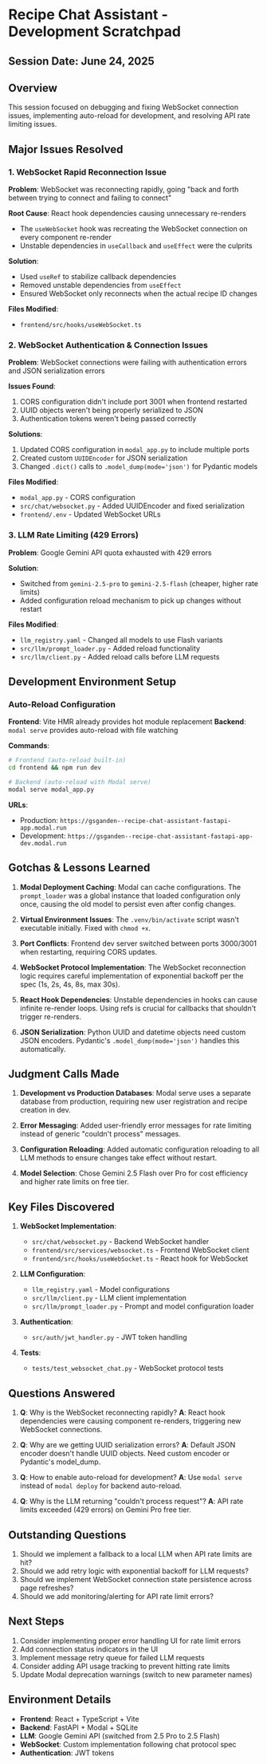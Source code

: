 # Recipe Chat Assistant - Development Scratchpad

## Session Date: June 24, 2025

## Overview
This session focused on debugging and fixing WebSocket connection issues, implementing auto-reload for development, and resolving API rate limiting issues.

## Major Issues Resolved

### 1. WebSocket Rapid Reconnection Issue
**Problem**: WebSocket was reconnecting rapidly, going "back and forth between trying to connect and failing to connect"

**Root Cause**: React hook dependencies causing unnecessary re-renders
- The `useWebSocket` hook was recreating the WebSocket connection on every component re-render
- Unstable dependencies in `useCallback` and `useEffect` were the culprits

**Solution**: 
- Used `useRef` to stabilize callback dependencies
- Removed unstable dependencies from `useEffect`
- Ensured WebSocket only reconnects when the actual recipe ID changes

**Files Modified**:
- `frontend/src/hooks/useWebSocket.ts`

### 2. WebSocket Authentication & Connection Issues
**Problem**: WebSocket connections were failing with authentication errors and JSON serialization errors

**Issues Found**:
1. CORS configuration didn't include port 3001 when frontend restarted
2. UUID objects weren't being properly serialized to JSON
3. Authentication tokens weren't being passed correctly

**Solutions**:
1. Updated CORS configuration in `modal_app.py` to include multiple ports
2. Created custom `UUIDEncoder` for JSON serialization
3. Changed `.dict()` calls to `.model_dump(mode='json')` for Pydantic models

**Files Modified**:
- `modal_app.py` - CORS configuration
- `src/chat/websocket.py` - Added UUIDEncoder and fixed serialization
- `frontend/.env` - Updated WebSocket URLs

### 3. LLM Rate Limiting (429 Errors)
**Problem**: Google Gemini API quota exhausted with 429 errors

**Solution**: 
- Switched from `gemini-2.5-pro` to `gemini-2.5-flash` (cheaper, higher rate limits)
- Added configuration reload mechanism to pick up changes without restart

**Files Modified**:
- `llm_registry.yaml` - Changed all models to use Flash variants
- `src/llm/prompt_loader.py` - Added reload functionality
- `src/llm/client.py` - Added reload calls before LLM requests

## Development Environment Setup

### Auto-Reload Configuration
**Frontend**: Vite HMR already provides hot module replacement
**Backend**: `modal serve` provides auto-reload with file watching

**Commands**:
```bash
# Frontend (auto-reload built-in)
cd frontend && npm run dev

# Backend (auto-reload with Modal serve)
modal serve modal_app.py
```

**URLs**:
- Production: `https://gsganden--recipe-chat-assistant-fastapi-app.modal.run`
- Development: `https://gsganden--recipe-chat-assistant-fastapi-app-dev.modal.run`

## Gotchas & Lessons Learned

1. **Modal Deployment Caching**: Modal can cache configurations. The `prompt_loader` was a global instance that loaded configuration only once, causing the old model to persist even after config changes.

2. **Virtual Environment Issues**: The `.venv/bin/activate` script wasn't executable initially. Fixed with `chmod +x`.

3. **Port Conflicts**: Frontend dev server switched between ports 3000/3001 when restarting, requiring CORS updates.

4. **WebSocket Protocol Implementation**: The WebSocket reconnection logic requires careful implementation of exponential backoff per the spec (1s, 2s, 4s, 8s, max 30s).

5. **React Hook Dependencies**: Unstable dependencies in hooks can cause infinite re-render loops. Using refs is crucial for callbacks that shouldn't trigger re-renders.

6. **JSON Serialization**: Python UUID and datetime objects need custom JSON encoders. Pydantic's `.model_dump(mode='json')` handles this automatically.

## Judgment Calls Made

1. **Development vs Production Databases**: Modal serve uses a separate database from production, requiring new user registration and recipe creation in dev.

2. **Error Messaging**: Added user-friendly error messages for rate limiting instead of generic "couldn't process" messages.

3. **Configuration Reloading**: Added automatic configuration reloading to all LLM methods to ensure changes take effect without restart.

4. **Model Selection**: Chose Gemini 2.5 Flash over Pro for cost efficiency and higher rate limits on free tier.

## Key Files Discovered

1. **WebSocket Implementation**:
   - `src/chat/websocket.py` - Backend WebSocket handler
   - `frontend/src/services/websocket.ts` - Frontend WebSocket client
   - `frontend/src/hooks/useWebSocket.ts` - React hook for WebSocket

2. **LLM Configuration**:
   - `llm_registry.yaml` - Model configurations
   - `src/llm/client.py` - LLM client implementation
   - `src/llm/prompt_loader.py` - Prompt and model configuration loader

3. **Authentication**:
   - `src/auth/jwt_handler.py` - JWT token handling

4. **Tests**:
   - `tests/test_websocket_chat.py` - WebSocket protocol tests

## Questions Answered

1. **Q**: Why is the WebSocket reconnecting rapidly?
   **A**: React hook dependencies were causing component re-renders, triggering new WebSocket connections.

2. **Q**: Why are we getting UUID serialization errors?
   **A**: Default JSON encoder doesn't handle UUID objects. Need custom encoder or Pydantic's model_dump.

3. **Q**: How to enable auto-reload for development?
   **A**: Use `modal serve` instead of `modal deploy` for backend auto-reload.

4. **Q**: Why is the LLM returning "couldn't process request"?
   **A**: API rate limits exceeded (429 errors) on Gemini Pro free tier.

## Outstanding Questions

1. Should we implement a fallback to a local LLM when API rate limits are hit?
2. Should we add retry logic with exponential backoff for LLM requests?
3. Should we implement WebSocket connection state persistence across page refreshes?
4. Should we add monitoring/alerting for API rate limit errors?

## Next Steps

1. Consider implementing proper error handling UI for rate limit errors
2. Add connection status indicators in the UI
3. Implement message retry queue for failed LLM requests
4. Consider adding API usage tracking to prevent hitting rate limits
5. Update Modal deprecation warnings (switch to new parameter names)

## Environment Details
- **Frontend**: React + TypeScript + Vite
- **Backend**: FastAPI + Modal + SQLite
- **LLM**: Google Gemini API (switched from 2.5 Pro to 2.5 Flash)
- **WebSocket**: Custom implementation following chat protocol spec
- **Authentication**: JWT tokens